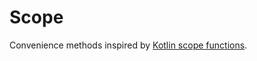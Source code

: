 # Scope

Convenience methods inspired by [Kotlin scope functions](https://kotlinlang.org/docs/scope-functions.html#function-selection).
